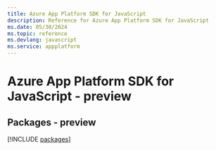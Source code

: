 ```yaml
---
title: Azure App Platform SDK for JavaScript
description: Reference for Azure App Platform SDK for JavaScript
ms.date: 05/30/2024
ms.topic: reference
ms.devlang: javascript
ms.service: appplatform
---
```

# Azure App Platform SDK for JavaScript - preview
## Packages - preview
[!INCLUDE [packages](app-platform-index.md)]